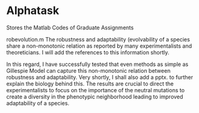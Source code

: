 # Alphatask
Stores the Matlab Codes of Graduate Assignments

robevolution.m
The robustness and adaptability (evolvability of a species share a non-monotonic relation as reported by many experimentalists
and theoreticians. I will add the references to this information shortly. 

In this regard, I have successfully tested that even methods as simple as Gillespie Model can capture this non-monotonic 
relation between robustness and adaptability. Very shortly, I shall also add a pptx. to further explain the biology behind 
this. The results are crucial to direct the experimentalists to focus on the importance of the neutral mutations to create 
a diversity in the phenotypic neighborhood leading to improved adaptability of a species.
